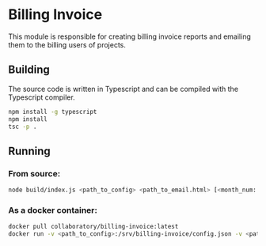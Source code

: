 # Billing Invoice
This module is responsible for creating billing invoice reports and emailing them to the billing users of projects.

## Building
The source code is written in Typescript and can be compiled with the Typescript compiler.

```bash
npm install -g typescript
npm install
tsc -p .
```

## Running

### From source:

```bash
node build/index.js <path_to_config> <path_to_email.html> [<month_num: 0-11> <project0,project1>]
```

### As a docker container:

```bash
docker pull collaboratory/billing-invoice:latest
docker run -v <path_to_config>:/srv/billing-invoice/config.json -v <path_to_email>:/srv/billing-invoice/collab-billing.html collaboratory/billing-invoice
```

